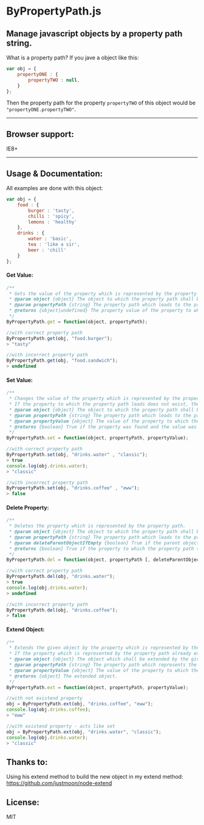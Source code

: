 # ByPropertyPath.js

**Manage javascript objects by a property path string.**
---
What is a property path?
If you jave a object like this: 
```javascript
var obj = {
	propertyONE : {
		propertyTWO : null,
	}
};
```
Then the property path for the property `propertyTWO` of this object would be `"propertyONE.propertyTWO"`.

---

## Browser support:
IE8+

---

## Usage & Documentation:
All examples are done with this object:

```javascript
var obj = {
	food : {
		burger : 'tasty',
		chilli : 'spicy',
		lemons : 'healthy'
	},
	drinks : {
		water : 'basic',
		tea : 'like a sir',
		beer : 'chill'
	}
};
```

#### Get Value:
```javascript
/**
 * Gets the value of the property which is represented by the property path.
 * @param object {object} The object to which the property path shall be applied.
 * @param propertyPath {string} The property path which leads to the property which shall be get.
 * @returns {object|undefined} The property value of the property to which the given property path led. Undefined if the property path led to a non existent property.
 */
ByPropertyPath.get = function(object, propertyPath);
```
```javascript
//with correct property path
ByPropertyPath.get(obj, "food.burger");
> "tasty"

//with incorrect property path
ByPropertyPath.get(obj, "food.sandwich");
> undefined
```

#### Set Value:
```javascript
/**
 * Changes the value of the property which is represented by the property path.
 * If the property to which the property path leads does not exist, then nothing happens.
 * @param object {object} The object to which the property path shall be applied.
 * @param propertyPath {string} The property path which leads to the property which shall be set.
 * @param propertyValue {object} The value of the property to which the property path leads.
 * @returns {boolean} True if the property was found and the value was successfully changed, false otherwise.
 */
ByPropertyPath.set = function(object, propertyPath, propertyValue);
```
```javascript
//with correct property path
ByPropertyPath.set(obj, "drinks.water" , "classic");
> true
console.log(obj.drinks.water);
> "classic"

//with incorrect property path
ByPropertyPath.set(obj, "drinks.coffee" , "eww");
> false
```

#### Delete Property:
```javascript
/**
 * Deletes the property which is represented by the property path.
 * @param object {object} The object to which the property path shall be applied.
 * @param propertyPath {string} The property path which leads to the property which shall be deleted.
 * @param deleteParentObjectIfEmpty {boolean} True if the parent object of the property which shall be deleted, shall be deleted too if it is empty after the deletion of the property.
 * @returns {boolean} True if the property to which the property path shall lead, was found and deleted, false otherwise.
 */
ByPropertyPath.del = function(object, propertyPath [, deleteParentObjectIfEmpty]);
```
```javascript
//with correct property path
ByPropertyPath.del(obj, "drinks.water");
> true
console.log(obj.drinks.water);
> undefined

//with incorrect property path
ByPropertyPath.del(obj, "drinks.coffee");
> false
```

#### Extend Object:
```javascript
/**
 * Extends the given object by the property which is represented by the property path and returns the extended object.
 * If the property which is represented by the property path already exists, then the value will be changed to the given value.
 * @param object {object} The object which shall be extended by the given property path.
 * @param propertyPath {string} The property path which represents the extension.
 * @param propertyValue {object} The value of the property to which the property path leads.
 * @returns {object} The extended object.
 */
ByPropertyPath.ext = function(object, propertyPath, propertyValue);
```
```javascript
//with not existend property
obj = ByPropertyPath.ext(obj, "drinks.coffee", "eww");
console.log(obj.drinks.coffee);
> "eww"

//with existend property - acts like set
obj = ByPropertyPath.ext(obj, "drinks.water", "classic");
console.log(obj.drinks.water);
> "classic"
```

## Thanks to:
Using his extend method to build the new object in my extend method: 
https://github.com/justmoon/node-extend

## License:
MIT
